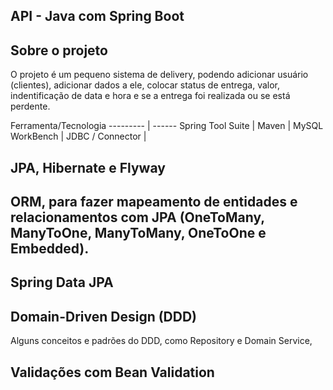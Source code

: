 ## API - Java com Spring Boot

## Sobre  o projeto 

O projeto é um pequeno sistema de delivery, podendo adicionar usuário (clientes), adicionar dados a ele, colocar status de entrega, valor, indentificação de data e hora e se a entrega foi realizada ou se está perdente.

Ferramenta/Tecnologia
--------- | ------
Spring Tool Suite |
Maven |
MySQL WorkBench |
JDBC / Connector |

## JPA, Hibernate e Flyway

## ORM, para fazer mapeamento de entidades e relacionamentos com JPA (OneToMany, ManyToOne, ManyToMany, OneToOne e Embedded).

## Spring Data JPA

## Domain-Driven Design (DDD)
Alguns conceitos e padrões do DDD, como Repository e Domain Service,

## Validações com Bean Validation

